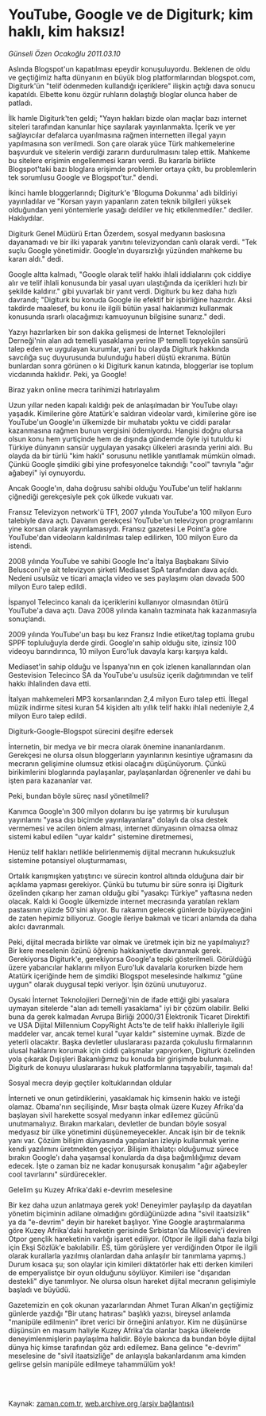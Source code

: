 # YouTube, Google ve de  Digiturk; kim haklı, kim haksız!

*Günseli Özen Ocakoğlu 2011.03.10*

<td class="columnist-detail">
<p>Aslında Blogspot'un kapatılması epeydir konuşuluyordu. Beklenen de oldu ve geçtiğimiz hafta dünyanın en büyük blog platformlarından blogspot.com, Digiturk'ün "telif ödenmeden kullandığı içeriklere" ilişkin açtığı dava sonucu kapatıldı. Elbette konu özgür ruhların dolaştığı bloglar olunca haber de patladı.</p>
<p>
<div id="haberMetinDiv">
<p>İlk hamle Digiturk'ten geldi; "Yayın hakları bizde olan maçlar bazı internet siteleri tarafından kanunlar hiçe sayılarak yayınlanmakta. İçerik ve yer sağlayıcılar defalarca uyarılmasına rağmen internetten illegal yayın yapılmasına son verilmedi. Son çare olarak yüce Türk mahkemelerine başvurduk ve sitelerin verdiği zararın durdurulmasını talep ettik. Mahkeme bu sitelere erişimin engellenmesi kararı verdi. Bu kararla birlikte Blogspot'taki bazı bloglara erişimde problemler ortaya çıktı, bu problemlerin tek sorumlusu Google ve Blogspot'tur." dendi.
<p>İkinci hamle bloggerlarındı; Digiturk'e 'Bloguma Dokunma' adlı bildiriyi yayınladılar ve "Korsan yayın yapanların zaten teknik bilgileri yüksek olduğundan yeni yöntemlerle yasağı deldiler ve hiç etkilenmediler." dediler. Haklıydılar.
<p>Digiturk Genel Müdürü Ertan Özerdem, sosyal medyanın baskısına dayanamadı ve bir ilki yaparak yanıtını televizyondan canlı olarak verdi. "Tek suçlu Google yönetimidir. Google'ın duyarsızlığı yüzünden mahkeme bu kararı aldı." dedi.
<p>Google altta kalmadı, "Google olarak telif hakkı ihlali iddialarını çok ciddiye alır ve telif ihlali konusunda bir yasal uyarı ulaştığında da içerikleri hızlı bir şekilde kaldırır." gibi yuvarlak bir yanıt verdi. Digiturk bu kez daha hızlı davrandı; "Digiturk bu konuda Google ile efektif bir işbirliğine hazırdır. Aksi takdirde maalesef, bu konu ile ilgili bütün yasal haklarımızı kullanmak konusunda ısrarlı olacağımızı kamuoyunun bilgisine sunarız." dedi.
<p>Yazıyı hazırlarken bir son dakika gelişmesi de İnternet Teknolojileri Derneği'nin alan adı temelli yasaklama yerine IP temelli topyekûn sansürü talep eden ve uygulayan kurumlar, yani bu olayda Digiturk hakkında savcılığa suç duyurusunda bulunduğu haberi düştü ekranıma. Bütün bunlardan sonra görünen o ki Digiturk kanun katında, bloggerlar ise toplum vicdanında haklıdır. Peki, ya Google!
<p>Biraz yakın online mecra tarihimizi hatırlayalım
<p>Uzun yıllar neden kapalı kaldığı pek de anlaşılmadan bir YouTube olayı yaşadık. Kimilerine göre Atatürk'e saldıran videolar vardı, kimilerine göre ise YouTube'un Google'ın ülkemizde bir muhatabı yoktu ve ciddi paralar kazanmasına rağmen bunun vergisini ödemiyordu. Hangisi doğru olursa olsun konu hem yurtiçinde hem de dışında gündemde öyle iyi tutuldu ki Türkiye dünyanın sansür uygulayan yasakçı ülkeleri arasında yerini aldı. Bu olayda da bir türlü "kim haklı" sorusunu netlikle yanıtlamak mümkün olmadı. Çünkü Google şimdiki gibi yine profesyonelce takındığı "cool" tavrıyla "ağır ağabeyi" iyi oynuyordu.
<p>Ancak Google'ın, daha doğrusu sahibi olduğu YouTube'un telif haklarını çiğnediği gerekçesiyle pek çok ülkede vukuatı var.
<p>Fransız Televizyon network'ü TF1, 2007 yılında YouTube'a 100 milyon Euro talebiyle dava açtı. Davanın gerekçesi YouTube'un televizyon programlarını yine korsan olarak yayınlamasıydı. Fransız gazetesi Le Point'a göre YouTube'dan videoların kaldırılması talep edilirken, 100 milyon Euro da istendi.
<p>2008 yılında YouTube ve sahibi Google Inc'a İtalya Başbakanı Silvio Belusconi'ye ait televizyon şirketi Mediaset SpA tarafından dava açıldı. Nedeni usulsüz ve ticari amaçla video ve ses paylaşımı olan davada 500 milyon Euro talep edildi.
<p>İspanyol Telecinco kanalı da içeriklerini kullanıyor olmasından ötürü YouTube'a dava açtı. Dava 2008 yılında kanalın tazminata hak kazanmasıyla sonuçlandı.
<p>2009 yılında YouTube'un başı bu kez Fransız Indie etiket/tag toplama grubu SPPF topluluğuyla derde girdi. Google'ın sahip olduğu site, izinsiz 100 videoyu barındırınca, 10 milyon Euro'luk davayla karşı karşıya kaldı.
<p>Mediaset'in sahip olduğu ve İspanya'nın en çok izlenen kanallarından olan Gestevision Telecinco SA da YouTube'u usulsüz içerik dağıtımından ve telif hakkı ihlalinden dava etti.
<p>İtalyan mahkemeleri MP3 korsanlarından 2,4 milyon Euro talep etti. İllegal müzik indirme sitesi kuran 54 kişiden altı yıllık telif hakkı ihlali nedeniyle 2,4 milyon Euro talep edildi.
<p>Digiturk-Google-Blogspot sürecini deşifre edersek
<p>İnternetin, bir medya ve bir mecra olarak önemine inananlardanım. Gerekçesi ne olursa olsun bloggerların yayınlarının kesintiye uğramasını da mecranın gelişimine olumsuz etkisi olacağını düşünüyorum. Çünkü birikimlerini bloglarında paylaşanlar, paylaşanlardan öğrenenler ve dahi bu işten para kazananlar var.
<p>Peki, bundan böyle süreç nasıl yönetilmeli?
<p>Kanımca Google'ın 300 milyon dolarını bu işe yatırmış bir kuruluşun yayınlarını "yasa dışı biçimde yayınlayanlara" dolaylı da olsa destek vermemesi ve acilen önlem alması, internet dünyasının olmazsa olmaz sistemi kabul edilen "uyar kaldır" sistemine diretmemesi,
<p>Henüz telif hakları netlikle belirlenmemiş dijital mecranın hukuksuzluk sistemine potansiyel oluşturmaması,
<p>Ortalık karışmışken yatıştırıcı ve sürecin kontrol altında olduğuna dair bir açıklama yapması gerekiyor. Çünkü bu tutumu bir süre sonra işi Digiturk özelinden çıkarıp her zaman olduğu gibi "yasakçı Türkiye" yaftasına neden olacak. Kaldı ki Google ülkemizde internet mecrasında yaratılan reklam pastasının yüzde 50'sini alıyor. Bu rakamın gelecek günlerde büyüyeceğini de zaten hepimiz biliyoruz. Google ileriye bakmalı ve ticari anlamda da daha akılcı davranmalı.
<p>Peki, dijital mecrada birlikte var olmak ve üretmek için biz ne yapılmalıyız? Bir kere meselenin özünü öğrenip hakkaniyetle davranmak gerek. Gerekiyorsa Digiturk'e, gerekiyorsa Google'a tepki gösterilmeli. Görüldüğü üzere yabancılar haklarını milyon Euro'luk davalarla korurken bizde hem Atatürk içeriğinde hem de şimdiki Blogspot meselesinde halkımız "güne uygun" olarak duygusal tepki veriyor. İşin özünü unutuyoruz.
<p>Oysaki İnternet Teknolojileri Derneği'nin de ifade ettiği gibi yasalara uymayan sitelerde "alan adı temelli yasaklama" iyi bir çözüm olabilir. Belki buna da gerek kalmadan Avrupa Birliği 2000/31 Elektronik Ticaret Direktifi ve USA Dijital Millennium CopyRight Acts'te de telif hakkı ihlalleriyle ilgili maddeler var, ancak temel kural "uyar kaldır" sistemine uymak. Bizde de yeterli olacaktır. Başka devletler uluslararası pazarda çokuluslu firmalarının ulusal haklarını korumak için ciddi çalışmalar yapıyorken, Digiturk özelinden yola çıkarak Dışişleri Bakanlığımız bu konuda bir girişimde bulunmalı. Digiturk de konuyu uluslararası hukuk platformlarına taşıyabilir, taşımalı da!
<p>Sosyal mecra deyip geçtiler koltuklarından oldular
<p>İnterneti ve onun getirdiklerini, yasaklamak hiç kimsenin hakkı ve isteği olamaz. Obama'nın seçilişinde, Mısır başta olmak üzere Kuzey Afrika'da başlayan sivil harekette sosyal medyanın inkar edilemez gücünü unutmamalıyız. Bırakın markaları, devletler de bundan böyle sosyal medyasız bir ülke yönetimini düşünemeyecekler. Ancak işin bir de teknik yanı var. Çözüm bilişim dünyasında yapılanları izleyip kullanmak yerine kendi yazılımını üretmekten geçiyor. Bilişim ithalatçı olduğumuz sürece bırakın Google'ı daha yaşamsal konularda da dışa bağımlılığımız devam edecek. İşte o zaman biz ne kadar konuşursak konuşalım "ağır ağabeyler cool tavırlarını" sürdürecekler.
<p>
<p>Gelelim şu Kuzey Afrika'daki e-devrim meselesine
<p>Bir kez daha uzun anlatmaya gerek yok! Deneyimler paylaşılıp da dayatılan yönetim biçiminin adilane olmadığını gördüğünüzde adına "sivil itaatsizlik" ya da "e-devrim" deyin bir hareket başlıyor. Yine Google araştırmalarıma göre Kuzey Afrika'daki hareketin gerisinde Sırbistan'da Miloseviç'i deviren Otpor gençlik hareketinin varlığı işaret ediliyor. (Otpor ile ilgili daha fazla bilgi için Ekşi Sözlük'e bakılabilir. ES, tüm görüşlere yer verdiğinden Otpor ile ilgili olarak kurallarla yazılmış olanlardan daha anlaşılır bir tanımlama yapmış.) Durum kısaca şu; son olaylar için kimileri diktatörler hak etti derken kimileri de emperyalistçe bir oyun olduğunu söylüyor. Kimileri ise "dışarıdan destekli" diye tanımlıyor. Ne olursa olsun hareket dijital mecranın gelişimiyle başladı ve büyüdü.
<p>Gazetemizin en çok okunan yazarlarından Ahmet Turan Alkan'ın geçtiğimiz günlerde yazdığı "Bir utanç hatırası" başlıklı yazısı, bireysel anlamda "manipüle edilmenin" ibret verici bir örneğini anlatıyor. Kim ne düşünürse düşünsün en masum haliyle Kuzey Afrika'da olanlar başka ülkelerde deneyimlenmişlerin paylaşılma halidir. Böyle bakınca da bundan böyle dijital dünya hiç kimse tarafından göz ardı edilemez. Bana gelince "e-devrim" meselesine de "sivil itaatsizliğe" de anlayışla bakanlardanım ama kimden gelirse gelsin manipüle edilmeye tahammülüm yok!
<p></p></p></p></p></p></p></p></p></p></p></p></p></p></p></p></p></p></p></p></p></p></p></p></p></p></p></p></p></p></div>
</p>


<p><br>
		 </br></p></td>

Kaynak: [zaman.com.tr](http://zaman.com.tr/yazar.do?yazino=1105100), [web.archive.org (arşiv bağlantısı)](http://web.archive.org/web/20110401113253/http://www.zaman.com.tr:80/yazar.do?yazino=1105100)
